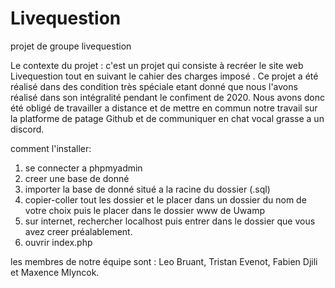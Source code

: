 # Livequestion

projet de groupe livequestion

Le contexte du projet : c'est un projet qui consiste à recréer le site web Livequestion tout en suivant le cahier des charges imposé .
  Ce projet a été réalisé dans des condition très spéciale etant donné que nous l'avons réalisé dans son intégralité pendant le confiment     de 2020. Nous avons donc été obligé de travailler a distance et de mettre en commun notre travail sur la platforme de patage Github et     de communiquer en chat vocal grasse a un discord.
  
  comment l'installer: 
  1) se connecter a phpmyadmin
  2) creer une base de donné
  3) importer la base de donné situé a la racine du dossier (.sql)
  4) copier-coller tout les dossier et le placer dans un dossier du nom de votre choix puis le placer dans le dossier www de Uwamp
  5) sur internet, rechercher localhost puis entrer dans le dossier que vous avez creer préalablement.
  6) ouvrir index.php
  
  les membres de notre équipe sont : Leo Bruant, Tristan Evenot, Fabien Djili et Maxence Mlyncok.
